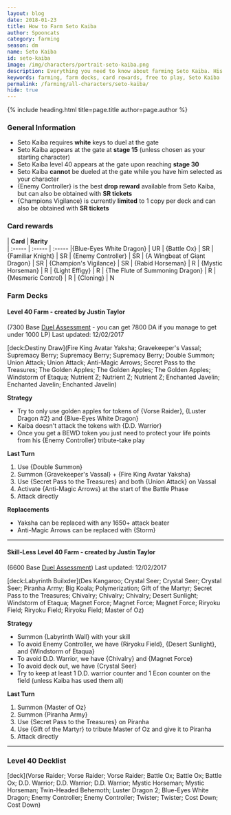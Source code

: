 ```yaml
---
layout: blog
date: 2018-01-23
title: How to Farm Seto Kaiba
author: Spooncats
category: farming
season: dm
name: Seto Kaiba
id: seto-kaiba
image: /img/characters/portrait-seto-kaiba.png
description: Everything you need to know about farming Seto Kaiba. His decklists, card rewards, top level farm decks with strategy information and free to play card replacements. This article will help you farm Seto Kaiba as efficiently as possible.
keywords: farming, farm decks, card rewards, free to play, Seto Kaiba
permalink: /farming/all-characters/seto-kaiba/
hide: true
---
```


{% include heading.html title=page.title author=page.author %}

### General Information
* Seto Kaiba requires **white** keys to duel at the gate
* Seto Kaiba appears at the gate at **stage 15** (unless chosen as your starting character)
* Seto Kaiba level 40 appears at the gate upon reaching **stage 30**
* Seto Kaiba **cannot** be dueled at the gate while you have him selected as your character
* {Enemy Controller} is the best **drop reward** available from Seto Kaiba, but can also be obtained with **SR tickets**
* {Champions Vigilance} is currently **limited** to 1 copy per deck and can also be obtained with **SR tickets**
 
### Card rewards

| **Card** |  **Rarity**  
| :----- | :----- | :----- 
|{Blue-Eyes White Dragon} | UR
| {Battle Ox} | SR
| {Familiar Knight} | SR
| {Enemy Controller} | SR
| {A Wingbeat of Giant Dragon} | SR
| {Champion's Vigilance} | SR
| {Rabid Horseman} | R
| {Mystic Horseman} | R
| {Light Effigy} | R
| {The Flute of Summoning Dragon} | R
| {Mesmeric Control} | R
| {Cloning} | N


### Farm Decks

#### Level 40 Farm - created by Justin Taylor 
(7300 Base [Duel Assessment](/farming/duel-assessment-score/) - you can get 7800 DA if you manage to get under 1000 LP)
Last updated: 12/02/2017

[deck:Destiny Draw](Fire King Avatar Yaksha; Gravekeeper's Vassal; Supremacy Berry; Supremacy Berry; Supremacy Berry; Double Summon; Union Attack; Union Attack; Anti-Magic Arrows; Secret Pass to the Treasures; The Golden Apples; The Golden Apples; The Golden Apples; Windstorm of Etaqua; Nutrient Z; Nutrient Z; Nutrient Z; Enchanted Javelin; Enchanted Javelin; Enchanted Javelin)

**Strategy**

* Try to only use golden apples for tokens of {Vorse Raider}, {Luster Dragon #2} and {Blue-Eyes White Dragon}
* Kaiba doesn't attack the tokens with {D.D. Warrior}
* Once you get a BEWD token you just need to protect your life points from his {Enemy Controller} tribute-take play

**Last Turn** 

1. Use {Double Summon}
2. Summon {Gravekeeper's Vassal} + {Fire King Avatar Yaksha}
3. Use {Secret Pass to the Treasures} and both {Union Attack} on Vassal 
4. Activate {Anti-Magic Arrows} at the start of the Battle Phase
5. Attack directly 
	
**Replacements**

* Yaksha can be replaced with any 1650+ attack beater 
* Anti-Magic Arrows can be replaced with {Storm}

---

#### Skill-Less Level 40 Farm - created by Justin Taylor 
(6600 Base [Duel Assessment](/farming/duel-assessment-score/))
Last updated: 12/02/2017

[deck:Labyrinth Builxder](Des Kangaroo; Crystal Seer; Crystal Seer; Crystal Seer; Piranha Army; Big Koala; Polymerization; Gift of the Martyr; Secret Pass to the Treasures; Chivalry; Chivalry; Chivalry; Desert Sunlight; Windstorm of Etaqua; Magnet Force; Magnet Force; Magnet Force; Riryoku Field; Riryoku Field; Riryoku Field; Master of Oz)

**Strategy**

* Summon {Labyrinth Wall} with your skill
* To avoid Enemy Controller, we have {Riryoku Field}, {Desert Sunlight}, and {Windstorm of Etaqua}
* To avoid D.D. Warrior, we have {Chivalry} and {Magnet Force}
* To avoid deck out, we have {Crystal Seer}
* Try to keep at least 1 D.D. warrior counter and 1 Econ counter on the field (unless Kaiba has used them all)

**Last Turn** 

1. Summon {Master of Oz}
2. Summon {Piranha Army} 
3. Use {Secret Pass to the Treasures}  on Piranha
4. Use {Gift of the Martyr} to tribute Master of Oz and give it to Piranha
5. Attack directly
 
---

### Level 40 Decklist

[deck](Vorse Raider; Vorse Raider; Vorse Raider; Battle Ox; Battle Ox; Battle Ox; D.D. Warrior; D.D. Warrior; D.D. Warrior; Mystic Horseman; Mystic Horseman; Twin-Headed Behemoth; Luster Dragon 2; Blue-Eyes White Dragon; Enemy Controller; Enemy Controller; Twister; Twister; Cost Down; Cost Down)
